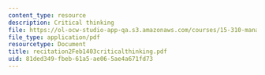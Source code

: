```yaml
---
content_type: resource
description: Critical thinking
file: https://ol-ocw-studio-app-qa.s3.amazonaws.com/courses/15-310-managerial-psychology-laboratory-spring-2003/81ded349fbeb61a5ae065ae4a671fd73_recitation2Feb1403criticalthinking.pdf
file_type: application/pdf
resourcetype: Document
title: recitation2Feb1403criticalthinking.pdf
uid: 81ded349-fbeb-61a5-ae06-5ae4a671fd73
---
```

